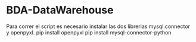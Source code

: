 # BDA-DataWarehouse
Para correr el script es necesario instalar las dos librerias mysql.connector y openpyxl.
pip install openpyxl
pip install mysql-connector-python